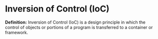 # Inversion of Control (IoC)
**Definition:** Inversion of Control (IoC) is a design principle in which the control of objects or portions of a program is transferred to a container or framework.

